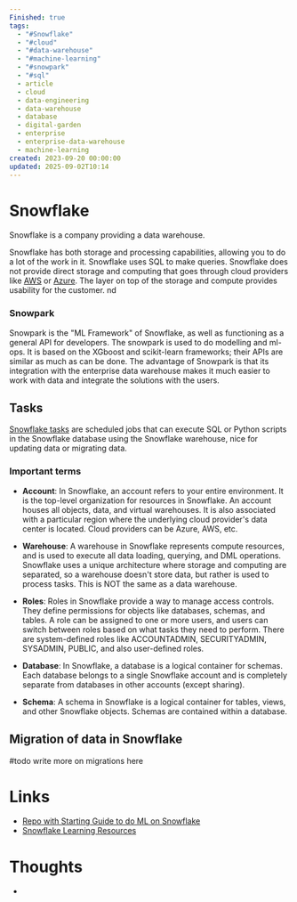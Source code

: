 ```yaml
---
Finished: true
tags:
  - "#Snowflake"
  - "#cloud"
  - "#data-warehouse"
  - "#machine-learning"
  - "#snowpark"
  - "#sql"
  - article
  - cloud
  - data-engineering
  - data-warehouse
  - database
  - digital-garden
  - enterprise
  - enterprise-data-warehouse
  - machine-learning
created: 2023-09-20 00:00:00
updated: 2025-09-02T10:14
---
```

# Snowflake

Snowflake is a company providing a data warehouse. 

Snowflake has both storage and processing capabilities, allowing you to do a lot of the work in it.  Snowflake uses SQL to make queries.  Snowflake does not provide direct storage and computing that goes through cloud providers like [AWS](../../Cloud/AWS.md) or [Azure](../../Cloud/Azure.md).  The layer on top of the storage and compute provides usability for the customer. 
nd


### Snowpark
Snowpark is the "ML Framework" of Snowflake, as well as functioning as a general API for developers. The snowpark is used to do modelling and ml-ops. It is based on the XGboost and scikit-learn frameworks; their APIs are similar as much as can be done. The advantage of Snowpark is that its integration with the enterprise data warehouse makes it much easier to work with data and integrate the solutions with the users.  

## Tasks
[Snowflake tasks](https://docs.snowflake.com/en/sql-reference/sql/create-task) are scheduled jobs that can execute SQL or Python scripts in the Snowflake database using the Snowflake warehouse, nice for updating data or migrating data. 



### Important terms 

- **Account**: In Snowflake, an account refers to your entire environment. It is the top-level organization for resources in Snowflake. An account houses all objects, data, and virtual warehouses. It is also associated with a particular region where the underlying cloud provider's data center is located. Cloud providers can be Azure, AWS, etc.
    
- **Warehouse**: A warehouse in Snowflake represents compute resources, and is used to execute all data loading, querying, and DML operations. Snowflake uses a unique architecture where storage and computing are separated, so a warehouse doesn't store data, but rather is used to process tasks. This is NOT the same as a data warehouse. 
    
- **Roles**: Roles in Snowflake provide a way to manage access controls. They define permissions for objects like databases, schemas, and tables. A role can be assigned to one or more users, and users can switch between roles based on what tasks they need to perform. There are system-defined roles like ACCOUNTADMIN, SECURITYADMIN, SYSADMIN, PUBLIC, and also user-defined roles.
    
- **Database**: In Snowflake, a database is a logical container for schemas. Each database belongs to a single Snowflake account and is completely separate from databases in other accounts (except sharing).
    
- **Schema**: A schema in Snowflake is a logical container for tables, views, and other Snowflake objects. Schemas are contained within a database.

## Migration of data in Snowflake 
#todo write more on migrations here 

# Links
- [Repo with Starting Guide to do ML on Snowflake](https://github.com/Snowflake-Labs/sfguide-getting-started-dataengineering-ml-snowpark-python/tree/main)
- [Snowflake Learning Resources](https://learn.snowflake.com/en/)

# Thoughts 
- 


